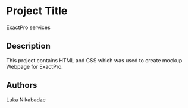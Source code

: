 # Project Title

ExactPro services

## Description

This project contains HTML and CSS which was used to create mockup Webpage for ExactPro. 

## Authors

Luka Nikabadze
